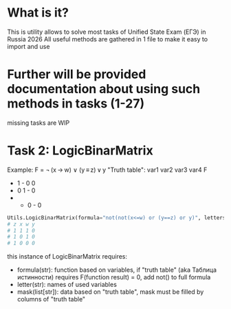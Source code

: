 # What is it?
This is utility allows to solve most tasks of Unified State Exam (ЕГЭ) in Russia 2026
All useful methods are gathered in 1 file to make it easy to import and use

# Further will be provided documentation about using such methods in tasks (1-27)
missing tasks are WIP

# Task 2: LogicBinarMatrix
Example:
F = ¬ (x → w) ∨ (y ≡ z) ∨ y
"Truth table":
var1 var2 var3 var4 F
 -    1    -    0   0
 -    0    1    -   0
 -    -    0    -   0
```python
Utils.LogicBinarMatrix(formula="not(not(x<=w) or (y==z) or y)", letters="xywz", mask=["...","10.",".10","0.."]).solve().print_result()
# z x w y
# 1 1 1 0 
# 1 0 1 0 
# 1 0 0 0
```
this instance of LogicBinarMatrix requires:
- formula(str): function based on variables, if "truth table" (aka Таблица истинности) requires F(function result) = 0, add not() to full formula
- letter(str): names of used variables
- mask(list[str]): data based on "truth table", mask must be filled by columns of "truth table"

